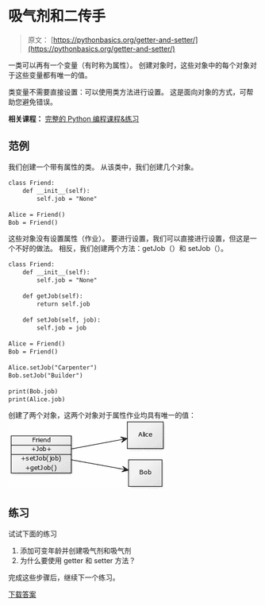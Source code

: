 # 吸气剂和二传手

> 原文： [https://pythonbasics.org/getter-and-setter/](https://pythonbasics.org/getter-and-setter/)

一类可以再有一个变量（有时称为属性）。 创建对象时，这些对象中的每个对象对于这些变量都有唯一的值。

类变量不需要直接设置：可以使用类方法进行设置。 这是面向对象的方式，可帮助您避免错误。

**相关课程：** [完整的 Python 编程课程&练习](https://gum.co/dcsp)

## 范例

我们创建一个带有属性的类。 从该类中，我们创建几个对象。

```
class Friend:    
    def __init__(self):
        self.job = "None"

Alice = Friend()
Bob = Friend()

```

这些对象没有设置属性（作业）。 要进行设置，我们可以直接进行设置，但这是一个不好的做法。 相反，我们创建两个方法：getJob（）和 setJob（）。

```
class Friend:
    def __init__(self):
        self.job = "None"

    def getJob(self):
        return self.job

    def setJob(self, job):
        self.job = job

Alice = Friend()
Bob = Friend()

Alice.setJob("Carpenter")
Bob.setJob("Builder")

print(Bob.job)
print(Alice.job)

```

创建了两个对象，这两个对象对于属性作业均具有唯一的值：
![getter setter](img/73f6512e1f8ebce243695f723c837fe4.jpg)

## 练习

试试下面的练习

1.  添加可变年龄并创建吸气剂和吸气剂
2.  为什么要使用 getter 和 setter 方法？

完成这些步骤后，继续下一个练习。

[下载答案](https://gum.co/HhgpI)